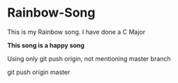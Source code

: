 # Rainbow-Song
This is my Rainbow song. I have done a C Major

__This song is a happy song__

Using only git push origin, not mentioning master branch

git push origin master
